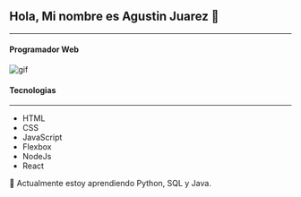 ## Hola, Mi nombre es Agustin Juarez 👋
___
#### Programador Web

![gif](https://media.giphy.com/media/26tn33aiTi1jkl6H6/giphy.gif)

#### Tecnologias
___
* HTML
* CSS
* JavaScript
* Flexbox
* NodeJs
* React

🌱 Actualmente estoy aprendiendo Python, SQL y Java.

<!--
**Agujuarez/Agujuarez** is a ✨ _special_ ✨ repository because its `README.md` (this file) appears on your GitHub profile.

Here are some ideas to get you started:

- 🔭 I’m currently working on ...
- 🌱 I’m currently learning ...
- 👯 I’m looking to collaborate on ...
- 🤔 I’m looking for help with ...
- 💬 Ask me about ...
- 📫 How to reach me: ...
- 😄 Pronouns: ...
- ⚡ Fun fact: ...
-->
